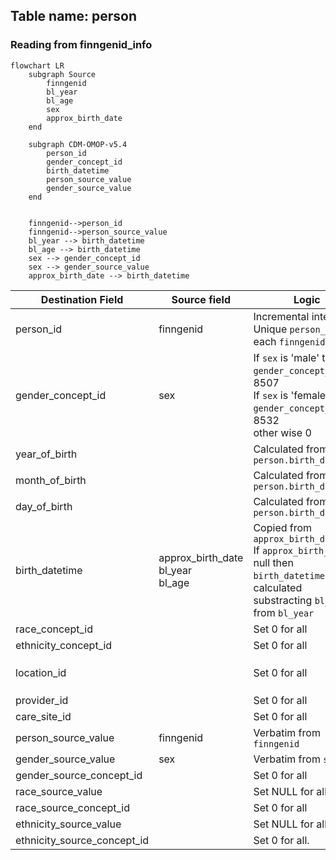 ## Table name: person

### Reading from finngenid_info

```mermaid
flowchart LR
    subgraph Source
        finngenid
        bl_year
        bl_age
        sex
        approx_birth_date
    end

    subgraph CDM-OMOP-v5.4
        person_id
        gender_concept_id
        birth_datetime
        person_source_value
        gender_source_value
    end


    finngenid-->person_id
    finngenid-->person_source_value
    bl_year --> birth_datetime
    bl_age --> birth_datetime
    sex --> gender_concept_id
    sex --> gender_source_value
    approx_birth_date --> birth_datetime
```

| Destination Field | Source field | Logic | Comment field |
| --- | --- | --- | --- |
| person_id | finngenid |  Incremental integer.  <br> Unique `person_id` per each `finngenid` | Generated |
| gender_concept_id | sex |   If `sex` is 'male' then `gender_concept_id` is 8507 <br>  If `sex` is 'female' then `gender_concept_id` is 8532 <br> other wise 0 | Calculated|
| year_of_birth |  |   Calculated from `person.birth_datetime` | Calculated |
| month_of_birth |  | Calculated from `person.birth_datetime` | Calculated |
| day_of_birth |  | Calculated from `person.birth_datetime` | Calculated|
| birth_datetime | approx_birth_date<br>bl_year<br>bl_age | Copied from `approx_birth_date` <br>  If `approx_birth_date` is null then `birth_datetime` is calculated substracting `bl_age` from `bl_year` | Calculated|
| race_concept_id |  | Set 0 for all | Info not available |
| ethnicity_concept_id |  | Set 0 for all | Info not available|
| location_id |  | Set 0 for all | Info potentially available:  <br> Possibly in `source.finngenid_info.regionofbirth` |
| provider_id |  |  Set 0 for all | Info not available|
| care_site_id |  | Set 0 for all | Info not available |
| person_source_value | finngenid | Verbatim from `finngenid` | Calculated|
| gender_source_value | sex | Verbatim from `sex` | Calculated |
| gender_source_concept_id | | Set 0 for all | Info not available |
| race_source_value |  | Set NULL for all | Info not available | 
| race_source_concept_id | |  Set 0 for all| Info not available |
| ethnicity_source_value | | Set NULL for all | Info not available|
| ethnicity_source_concept_id | | Set 0 for all. | Info not available |

